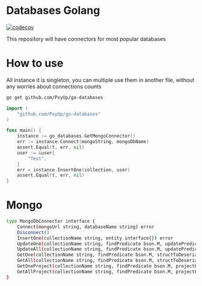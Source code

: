 # Databases Golang
[![codecov](https://codecov.io/gh/PxyUp/go-databases/branch/master/graph/badge.svg)](https://codecov.io/gh/PxyUp/go-databases)

This repository will have connectors for most popular databases

# How to use

All instance it is singleton, you can multiple use them in another file, without any worries about connections counts

```bash
go get github.com/PxyUp/go-databases
```

```go
import (
	"github.com/PxyUp/go-databases"
)

func main() {
    instance := go_databases.GetMongoConnector()
    err := instance.Connect(mongoString, mongoDbName)
    assert.Equal(t, err, nil)
    user := &user{
        "Test",
    }
    err = instance.InsertOne(collection, user)
    assert.Equal(t, err, nil)
}
```

# Mongo

```bash
type MongoDbConnector interface {
	Connect(mongoUrl string, databaseName string) error
	Disconnect()
	InsertOne(collectionName string, entity interface{}) error
	UpdateOne(collectionName string, findPredicate bson.M, updatePredicate bson.M) error
	UpdateAll(collectionName string, findPredicate bson.M, updatePredicate bson.M) (*mgo.ChangeInfo, error)
	GetOne(collectionName string, findPredicate bson.M, structToDeserialize interface{}) error
	GetAll(collectionName string, findPredicate bson.M, structToDeserialize interface{}) error
	GetOneProject(collectionName string, findPredicate bson.M, projectFields bson.M, structToDeserialize interface{}) error
	GetAllProject(collectionName string, findPredicate bson.M, projectFields bson.M, structToDeserialize interface{}) error
}
```
